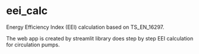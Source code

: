 # eei_calc
Energy Efficiency Index (EEI) calculation based on TS_EN_16297. 

The web app is created by streamlit library does step by step EEI calculation for circulation pumps.
